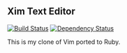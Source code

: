 Xim Text Editor
---------------

[![Build Status](https://secure.travis-ci.org/kbarber/xim.png)](http://travis-ci.org/kbarber/xim)
[![Dependency Status](https://gemnasium.com/kbarber/xim.png)](https://gemnasium.com/kbarber/xim)

This is my clone of Vim ported to Ruby.
